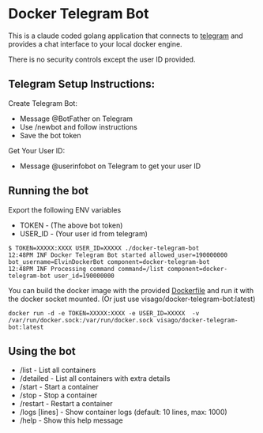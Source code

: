 # Docker Telegram Bot

This is a claude coded golang application that connects to
[telegram](https://core.telegram.org/bots/api) and provides a chat interface
to your local docker engine. 

There is no security controls except the user ID provided.

## Telegram Setup Instructions:

Create Telegram Bot:

* Message @BotFather on Telegram
* Use /newbot and follow instructions
* Save the bot token

Get Your User ID:

* Message @userinfobot on Telegram to get your user ID

## Running the bot

Export the following ENV variables

* TOKEN - (The above bot token)
* USER_ID - (Your user id from telegram)

```
$ TOKEN=XXXXX:XXXX USER_ID=XXXXX ./docker-telegram-bot
12:48PM INF Docker Telegram Bot started allowed_user=190000000 bot_username=ElvinDockerBot component=docker-telegram-bot
12:48PM INF Processing command command=/list component=docker-telegram-bot user_id=190000000
```

You can build the docker image with the provided [Dockerfile](./Dockerfile) and run it with the docker socket mounted. (Or just use visago/docker-telegram-bot:latest)

```
docker run -d -e TOKEN=XXXXX:XXXX -e USER_ID=XXXXX  -v /var/run/docker.sock:/var/run/docker.sock visago/docker-telegram-bot:latest
```

## Using the bot

* /list - List all containers
* /detailed - List all containers with extra details
* /start <name> - Start a container
* /stop <name> - Stop a container
* /restart <name> - Restart a container
* /logs <name> [lines] - Show container logs (default: 10 lines, max: 1000)
* /help - Show this help message
